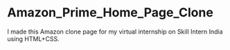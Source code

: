 # Amazon_Prime_Home_Page_Clone
I made this Amazon clone page for my virtual internship on Skill Intern India using HTML+CSS.
